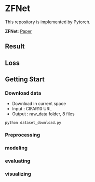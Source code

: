 # ZFNet

This repository is implemented by Pytorch.

**ZFNet**: [Paper](https://arxiv.org/abs/1311.2901)

## Result

## Loss

## Getting Start
### Download data
- Download in current space
- Input : CIFAR10 URL
- Output : raw_data folder, 8 files
```shell
python dataset_download.py
```

### Preprocessing

### modeling

### evaluating

### visualizing